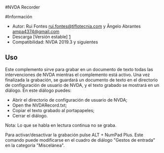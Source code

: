 #NVDA Recorder

#Información
* Autor: Rui Fontes <rui.fontes@tiflotecnia.com> y Ângelo Abrantes <ampa4374@gmail.com>
* Descarga [Versión estable] [1]
* Compatibilidad: NVDA 2019.3 y siguientes

## Uso
Este complemento sirve para grabar en un documento de texto todas las intervenciones de NVDA mientras el complemento está activo.
Una vez finalizada la grabación, se guardará un documento de texto en el directorio de configuración de usuario de NVDA, y el texto grabado se mostrará en un diálogo.
En este diálogo puedes:
* Abrir el directorio de configuración de usuario de NVDA;
* Open the NVDARecord.txt;
* Copiar el texto grabado al portapapeles;
* Cerrar el diálogo.

Nota: Lo que se habla en lectura continua no se graba.

Para activar/desactivar la grabación pulse ALT + NumPad Plus.
Este comando puede modificarse en el cuadro de diálogo "Gestos de entrada" en la categoría "Miscelánea".


[1]: https://github.com/ruifontes/NVDARecorder/releases/download/2024.01.06/NVDARecorder-2024.01.06.nvda-addon


